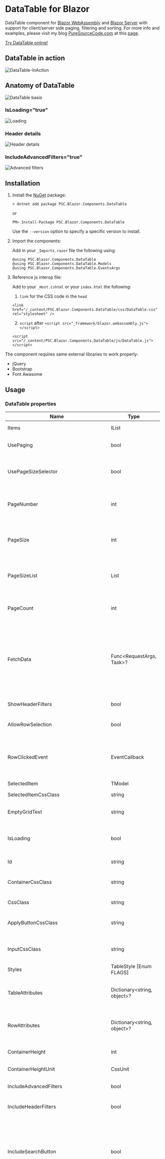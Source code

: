 # DataTable for Blazor
DataTable component for [Blazor WebAssembly](https://www.puresourcecode.com/tag/blazor-webassembly/) and [Blazor Server](https://www.puresourcecode.com/tag/blazor-server/) with support for client/server side paging, filtering and sorting. For more info and examples, please visit my blog [PureSourceCode.com](https://www.puresourcecode.com) at this [page](https://www.puresourcecode.com/dotnet/net-core/datatable-component-for-blazor/).

[Try DataTable online!](https://datatable.puresourcecode.com/)

## DataTable in action
![DataTable-InAction](https://user-images.githubusercontent.com/9497415/141645639-117d52d7-acf7-4ef6-a360-9a9d2f1b8295.gif)

## Anatomy of DataTable
![DataTable basis](https://user-images.githubusercontent.com/9497415/141643172-d7696fef-c7fe-42e8-8555-3373a5a548d7.png)

### IsLoading="true"
![Loading](https://user-images.githubusercontent.com/9497415/141643293-42616c61-fa18-420d-8a9f-2b88a1b3b52e.png)

### Header details 
![Header details](https://user-images.githubusercontent.com/9497415/141643492-3f2403d0-46b7-49f0-8df1-2018f3d108ef.png)

### IncludeAdvancedFilters="true"
![Advanced filters](https://user-images.githubusercontent.com/9497415/141643811-2ab88b81-3ffb-4a80-a36e-cfd473e59f78.png)

## Installation
1. Install the [NuGet](https://www.nuget.org/packages/PSC.Blazor.Components.DataTable/) package:

   ```
   > dotnet add package PSC.Blazor.Components.DataTable
   ```

   or
   
   ```
   PM> Install-Package PSC.Blazor.Components.DataTable
   ```
   Use the `--version` option to specify a specific version to install.

2. Import the components:

   Add in your `_Imports.razor` file the following using:

   ```
   @using PSC.Blazor.Components.DataTable
   @using PSC.Blazor.Components.DataTable.Models
   @using PSC.Blazor.Components.DataTable.EventsArgs
   ```
   
3. Reference js interop file:
   
    Add to your `_Host.cshtml` or your `index.html` the following:
    
    1. `link` for the CSS code in the `head`

    ```
    <link href="/_content/PSC.Blazor.Components.DataTable/css/DataTable.css" rel="stylesheet" />
    ```

    2. `script` after `<script src="_framework/blazor.webassembly.js"></script>`

    ```
    <script src="/_content/PSC.Blazor.Components.DataTable/js/DataTable.js"></script>
    ```

The component requires same external libraries to work properly:

- jQuery
- Bootstrap
- Font Awasome

## Usage

### DataTable properties

| Name | Type | Default | Description |
| --- | --- | --- | --- |
| Items | IList | List | The list of items to display |
| UsePaging | bool | false | Boolean indicating whether to use paging or not |
| UsePageSizeSelector | bool | true | Boolean indicating hether to show the page size dropdown list (10, 25, 50 records) |
| PageNumber | int | 1   | The number of the current page (only applicable when property UsePaging is true) |
| PageSize | int | 10  | The amount of items shown on a page (only applicable when property UsePaging is true) |
| PageSizeList | List<int> | { 10, 25, 50 } | The list of number of record per page you want to display in the PageSizeSelector |
| PageCount | int | 1   | The total amount of pages (only applicable when property UsePaging is true) |
| FetchData | Func&lt;RequestArgs, Task&gt;? | null | The method used for fetching and manipulating data (paging, filtering, sorting) on the server. When this method is null, all these actions will be performed on the initial dataset on the client. |
| ShowHeaderFilters | bool | true | Indicates whether or not to show the header/grid filters |
| AllowRowSelection | bool | false | Indicates whether or not it's possible to select a row |
| RowClickedEvent | EventCallback | null | The callback for when a row is clicked (only applicable when property AllowRowSelection is true) |
| SelectedItem | TModel | null | The selected item |
| SelectedItemCssClass | string | bg-info | The css class for the selected row |
| EmptyGridText | string | "No records to show" | The text to show when the Items list is empty |
| IsLoading | bool | false | Indicates whether or not data is being fetched, used to show a spinner |
| Id  | string | ""  | The html identifier of the table tag |
| ContainerCssClass | string | "table-responsive" | The css class for the container/parent tag of the table |
| CssClass | string | "table" | The css class for the table tag |
| ApplyButtonCssClass | string | ""  | The css class for the "apply" buttons on grid/header filters |
| InputCssClass | string | ""  | The css class for the input tags in the grid/header filters |
| Styles | TableStyle \[Enum FLAGS\] | null | The style flags used for the table |
| TableAttributes | Dictionary&lt;string, object&gt;? | null | Any custom attributes for the table tag (see Blazor docs for more info) |
| RowAttributes | Dictionary&lt;string, object&gt;? | null | Any custom attributes for the rows (see Blazor docs for more info) |
| ContainerHeight | int | 300 | The height of the table container in pixels |
| ContainerHeightUnit | CssUnit | CssUnit.Px | The unit of the container height |
| IncludeAdvancedFilters | bool | true | Indicates whether to allow advanced filtering or not |
| IncludeHeaderFilters | bool | false | Indicates whether or not to include grid/header filters |
| IncludeSearchButton | bool | false | Indicates whether or not to include a search icon. When clicked filters, sorting and paging is performed on the server is FetchData has a value otherwise it happens on the client |
| IncludeToggleFilters | bool | false | Indicates whether or not to include a toggle icon. When clicked header/grid filters will re or disappear (only applicable when property |
| SearchOnApplyHeaderFilter | bool | true | Indicates whether or not a search is instantly triggered when a header/grid filter is applied |
| AutoAddFilterWhenClickedAndNoneActive | bool | true | Indicates whether or not to add an empty filter rule when a filterable column is clicked an no other filter rules exist. |
| ItemHeight | int? | null | The pixel height of a an item (tr) in the grid. Customize this to get better virtualization. |


### DataTableColumn properties

| Name | Type | Default | Description |
| --- | --- | --- | --- |
| Property | Expression&lt;Func<TModel, object&gt;>? | null | The selector of a field/property of TModel to use for the column |
| IsSortable | bool | false | Indicates whether or not sorting is enabled for this column |
| IsFilterable | bool | false | Indicates whether or not filtering is enabled for this column |
| IsResizable | bool | false | Indicates whether the column is resizable |
| IsVisible | bool | true | Indicates whether the column should be rendered |
| CustomTitle | string | null | The name of the column header (by default the name of the property is used) |
| HeaderTemplate | RenderFragment&lt;string&gt; | null | The template to use for the grid header, the string is the name of the column |
| Id  | string | ""  | The html identifier of the table tag |
| ContainerCssClass | string | "table-responsive" | The css class for the container/parent tag of the table |
| CssClass | string | "table" | The css class for the table tag |
| IsDefaultSortColumn | bool | false | Indicates whether or not this column is sorted on by default |
| DefaultSortDirection | SortDirection \[Enum\] | SortDirection.Ascending | The sort direction of the default sorting column |
| TextAlignment | TextAlignment \[Enum\] | TextAlignment.Left | The text alignment for the column |
| VerticalAlignment | VerticalAlignment \[Enum\] | VerticalAlignment.Bottom | The vertical alignment for the column |
| Styles | TableStyle \[Enum FLAGS\] | null | The style flags used for the table |
| Attributes | Dictionary&lt;string, object&gt;? | null | Any custom attributes for the table tag (see Blazor docs for more info) |
| HeaderFilterAttributes | Dictionary&lt;string, object&gt;? | null | Any custom attributes for the header inputs |
| ContainerHeight | int | 300 | The height of the table container in pixels |
| MinWidthHeader | int | 10  | The height of the table container in the set units (default vw) |
| MinWidthHeaderUnit | CssUnit | CssUnit.Vw | The unit of the minWidthHeader property |
| IncludeHeaderFilter | bool | false | Indicates whether or not to add header/grid filters |
| IncludeSearchButton | bool | false | Indicates whether or not to include a search icon. When clicked filters, sorting and paging is performed on the server is FetchData has a value otherwise it happens on the client |
| IncludeToggleFilters | bool | false | Indicates whether or not to include a toggle icon. When clicked header/grid filters will re or disappear (only applicable when property |
| SearchOnApplyHeaderFilter | bool | false | Indicates whether or not a search is instantly triggered when a header/grid filter is applied |
| AutoAddFilterWhenClickedAndNoneActive | bool | true | Indicates whether or not to add an empty filter rule when a filterable column is clicked an no other filter rules exist. |
| RowTemplate | RenderFragment? | null | The custom render fragment to use for the column |
| RowAttributes | Dictionary&lt;string, object&gt;? | null | Any custom attributes for the rows (see Blazor docs for more info) |
| ContainerHeight | int | 300 | The height of the table container in pixels |
| MaxWidth | int | 100 | The max width in pixels of a column |
| MaxWidthUnit | CssUnit | CssUnit.Px | The unit of the MaxWidth property |
| DateTimeFormat | DateTimeFormat | DateTimeFormat.Date | The DateTimeFormat to use in header/grid filters |
| IsHeaderVisible | bool | true | Indicates whether the column is visible or not |
| IncludeAdvancedFilters | bool | false | Indicates whether to allow advanced filtering or not |
| IncludeSearchButton | bool | false | Indicates whether or not to include a search icon. When clicked filters, sorting and paging is performed on the server is FetchData has a value otherwise it happens on the client |
| IncludeToggleFilters | bool | false | Indicates whether or not to include a toggle icon. When clicked header/grid filters will re or disappear (only applicable when property |
| SearchOnApplyHeaderFilter | bool | false | Indicates whether or not a search is instantly triggered when a header/grid filter is applied |
| AutoAddFilterWhenClickedAndNoneActive | bool | true | Indicates whether or not to add an empty filter rule when a filterable column is clicked an no other filter rules exist. |

### Basic table

```cs
<DataTable TModel="WeatherForecast"
           Items="forecasts">
    <DataTableColumn TModel="WeatherForecast"
                    Property="(e) => e.Date" />
    <DataTableColumn TModel="WeatherForecast"
                    Property="(e) => e.TemperatureC"
                    CustomTitle="Celsius" />
    <DataTableColumn TModel="WeatherForecast"
                    Property="(e) => e.TemperatureF"
                    CustomTitle="Fahrenheit" />
    <DataTableColumn TModel="WeatherForecast"
                    Property="(e) => e.MyNullableInt" />
    <DataTableColumn TModel="WeatherForecast"
                    Property="(e) => e.Summary" />
    <DataTableColumn TModel="WeatherForecast"
                    Property="(e) => e.Country" />
    <DataTableColumn TModel="WeatherForecast"
                    Property="(e) => e.UpdatedRecently"
                    CustomTitle="Recently updated" />
</DataTable>
```

### Custom template

```cs
<DataTable TModel="WeatherForecast"
           Items="forecasts">
    <DataTableColumn TModel="WeatherForecast"
                    Property="(e) => e.Date" />
    <DataTableColumn TModel="WeatherForecast"
                    Property="(e) => e.TemperatureC"
                    CustomTitle="Celsius" />
    <DataTableColumn TModel="WeatherForecast"
                    Property="(e) => e.TemperatureF"
                    CustomTitle="Fahrenheit" />
    <DataTableColumn TModel="WeatherForecast"
                    Property="(e) => e.MyNullableInt" />
    <DataTableColumn TModel="WeatherForecast"
                    Property="(e) => e.Summary" />
    <DataTableColumn TModel="WeatherForecast"
                    Property="(e) => e.Country" />
    <DataTableColumn TModel="WeatherForecast"
                    Property="(e) => e.UpdatedRecently"
                    CustomTitle="Recently updated">
    <Template Context="forecast">
        @if (forecast.UpdatedRecently)
        {
            <i class="fas fa-check-circle" style="color: green;" />
        }
        else
        {
            <i class="far fa-times-circle" style="color: red;" />
        }
            </Template>
    </DataTableColumn>
</DataTable>
```

### Sorting

```cs
<DataTable TModel="WeatherForecast"
           Items="forecasts">
    <DataTableColumn TModel="WeatherForecast"
                    IsSortable="true"
                    Property="(e) => e.Date" />
    <DataTableColumn TModel="WeatherForecast"
                    IsSortable="true"
                    Property="(e) => e.TemperatureC"
                    CustomTitle="Celsius" />
    <DataTableColumn TModel="WeatherForecast"
                    IsSortable="true"
                    Property="(e) => e.TemperatureF"
                    CustomTitle="Fahrenheit" />
    <DataTableColumn TModel="WeatherForecast"
                    IsSortable="true"
                    Property="(e) => e.MyNullableInt" />
    <DataTableColumn TModel="WeatherForecast"
                    Property="(e) => e.Summary" />
    <DataTableColumn TModel="WeatherForecast"
                    IsSortable="true"
                    Property="(e) => e.Country" />
    <DataTableColumn TModel="WeatherForecast"
                    IsSortable="true"
                    Property="(e) => e.UpdatedRecently"
                    CustomTitle="Recently updated" />
</DataTable>
```

### Pagination

```cs
<DataTable TModel="WeatherForecast"
           Items="forecasts"
           UsePaging="true">
    <DataTableColumn TModel="WeatherForecast"
                    Property="(e) => e.Date" />
    <DataTableColumn TModel="WeatherForecast"
                    Property="(e) => e.TemperatureC"
                    CustomTitle="Celsius" />
    <DataTableColumn TModel="WeatherForecast"
                    Property="(e) => e.TemperatureF"
                    CustomTitle="Fahrenheit" />
    <DataTableColumn TModel="WeatherForecast"
                    Property="(e) => e.MyNullableInt" />
    <DataTableColumn TModel="WeatherForecast"
                    Property="(e) => e.Summary" />
    <DataTableColumn TModel="WeatherForecast"
                    Property="(e) => e.Country" />
    <DataTableColumn TModel="WeatherForecast"
                    Property="(e) => e.UpdatedRecently"
                    CustomTitle="Recently updated" />
</DataTable>
```

### Filtering

```cs
<DataTable TModel="WeatherForecast"
           Items="forecasts">
    <DataTableColumn TModel="WeatherForecast"
                    IsFilterable="true"
                    Property="(e) => e.Date" />
    <DataTableColumn TModel="WeatherForecast"
                    IsFilterable="true"
                    Property="(e) => e.TemperatureC"
                    CustomTitle="Celsius" />
    <DataTableColumn TModel="WeatherForecast"
                    IsFilterable="true"
                    Property="(e) => e.TemperatureF"
                    CustomTitle="Fahrenheit" />
    <DataTableColumn TModel="WeatherForecast"
                    IsFilterable="true"
                    Property="(e) => e.MyNullableInt" />
    <DataTableColumn TModel="WeatherForecast"
                    IsFilterable="true"
                    Property="(e) => e.Summary" />
    <DataTableColumn TModel="WeatherForecast"
                    IsFilterable="true"
                    Property="(e) => e.Country" />
    <DataTableColumn TModel="WeatherForecast"
                    IsFilterable="true"
                    Property="(e) => e.UpdatedRecently"
                    CustomTitle="Recently updated" />
</DataTable>
```

### Header/Grid filters

```cs
<DataTable TModel="WeatherForecast"
           Items="forecasts"
           SearchOnApplyHeaderFilter="true">
    <DataTableColumn TModel="WeatherForecast"
                    IsFilterable="true"
                    IncludeHeaderFilter="true"
                    Property="(e) => e.Date" />
    <DataTableColumn TModel="WeatherForecast"
                    IsFilterable="true"
                    IncludeHeaderFilter="true"
                    Property="(e) => e.TemperatureC"
                    CustomTitle="Celsius" />
    <DataTableColumn TModel="WeatherForecast"
                    IsFilterable="true"
                    IncludeHeaderFilter="true"
                    Property="(e) => e.TemperatureF"
                    CustomTitle="Fahrenheit" />
    <DataTableColumn TModel="WeatherForecast"
                    IsFilterable="true"
                    IncludeHeaderFilter="true"
                    Property="(e) => e.MyNullableInt" />
    <DataTableColumn TModel="WeatherForecast"
                    IsFilterable="true"
                    IncludeHeaderFilter="true"
                    Property="(e) => e.Summary" />
    <DataTableColumn TModel="WeatherForecast"
                    IsFilterable="true"
                    IncludeHeaderFilter="true"
                    Property="(e) => e.Country" />
    <DataTableColumn TModel="WeatherForecast"
                    IsFilterable="true"
                    IncludeHeaderFilter="true"
                    Property="(e) => e.UpdatedRecently"
                    CustomTitle="Recently updated" />
</DataTable>
```

### Server side support

```cs
<DataTable TModel="WeatherForecast"
           Items="pagedForecasts.Data"
           UsePaging="true"
           FetchData="DoFetchData"
           PageCount="@pagedForecasts.Paging.PageCount"
           PageSize="@pagedForecasts.Paging.PageSize">
    <DataTableColumn TModel="WeatherForecast"
                    IsSortable="true"
                    IsFilterable="true"
                    Property="(e) => e.Date" />
    <DataTableColumn TModel="WeatherForecast"
                    IsSortable="true"
                    IsFilterable="true"
                    Property="(e) => e.TemperatureC"
                    CustomTitle="Celsius" />
    <DataTableColumn TModel="WeatherForecast"
                    IsSortable="true"
                    IsFilterable="true"
                    Property="(e) => e.TemperatureF"
                    CustomTitle="Fahrenheit" />
    <DataTableColumn TModel="WeatherForecast"
                    IsSortable="true"
                    IsFilterable="true"
                    Property="(e) => e.MyNullableInt" />
    <DataTableColumn TModel="WeatherForecast"
                    IsSortable="true"
                    IsFilterable="true"
                    Property="(e) => e.Summary" />
    <DataTableColumn TModel="WeatherForecast"
                    IsSortable="true"
                    IsFilterable="true"
                    Property="(e) => e.Country" />
    <DataTableColumn TModel="WeatherForecast"
                    IsSortable="true"
                    IsFilterable="true"
                    Property="(e) => e.UpdatedRecently"
                    CustomTitle="Recently updated" />
</DataTable>

// Method will be called by the DataTable when necessary
private async Task DoFetchData(RequestArgs<WeatherForecast> args)
{
    pagedForecasts = await ForecastService.SearchForecastAsync(args);
    // Don't forget to call StateHasChanged() since your component is the owner of the DataTable
    StateHasChanged();
}

// ForecastService:
public async Task SearchForecastAsync(RequestArgs<WeatherForecast> args)
{
    IQueryable<WeatherForecast> result = context.Forecasts.AsQueryable();

    // RequestArgs contains all the information about sorting, paging and filtering
    foreach (var filter in args.AppliedFilters)
    {
        // Filters can easily be translated into expressions, 
        // or use the filtering info to create your own filtering solution
        result = result.Where(filter.GenerateExpression());
    }
    
    // Use the Core.Utils to easily apply paging and sorting
    // Or use the paging info in RequestArgs to build your own paging solution
    pagedResult = Utils.ApplyPaging(result, pager);

    return Task.FromResult(pagedResult);
}
```

### Support bootstrap table styles

```cs
<DataTable TModel="WeatherForecast" Items="forecasts" Styles="TableStyle.Sm">
....
</DataTable>
```


```cs
<DataTable TModel="WeatherForecast" Items="forecasts" Styles="TableStyle.Bordered">
....
</DataTable>
```

```cs
<DataTable TModel="WeatherForecast" Items="forecasts" Styles="TableStyle.Borderless">
....
</DataTable>
```

```cs
<DataTable TModel="WeatherForecast" Items="forecasts" Styles="TableStyle.Dark">
....
</DataTable>
```


```cs
<DataTable TModel="WeatherForecast" Items="forecasts" Styles="TableStyle.Hover">
....
</DataTable>
```


```cs
<DataTable TModel="WeatherForecast" Items="forecasts" Styles="TableStyle.Striped">
....
</DataTable>
```

### Alignment

```cs
<DataTable TModel="WeatherForecast"
           Items="forecasts">
    <DataTableColumn TModel="WeatherForecast"
                    TextAlignment="Core.Models.TextAlignment.Center"
                    IsSortable="true"
                    Property="(e) => e.Date" />
    <DataTableColumn TModel="WeatherForecast"
                    TextAlignment="Core.Models.TextAlignment.End"
                    IsSortable="true"
                    Property="(e) => e.TemperatureC"
                    CustomTitle="Celsius" />
    <DataTableColumn TModel="WeatherForecast"
                    TextAlignment="Core.Models.TextAlignment.Left"
                    IsSortable="true"
                    Property="(e) => e.TemperatureF"
                    CustomTitle="Fahrenheit" />
    <DataTableColumn TModel="WeatherForecast"
                    TextAlignment="Core.Models.TextAlignment.Right"
                    IsSortable="true"
                    Property="(e) => e.MyNullableInt" />
    <DataTableColumn TModel="WeatherForecast"
                    TextAlignment="Core.Models.TextAlignment.Start"
                    IsSortable="true"
                    Property="(e) => e.Summary" />
</DataTable>
```

## Other Blazor components

| Component name | Forum | Description |
|---|---|---|
| [DataTable for Blazor](https://www.puresourcecode.com/dotnet/net-core/datatable-component-for-blazor/) | [Forum](https://www.puresourcecode.com/forum/forum/datatables/) | DataTable component for Blazor WebAssembly and Blazor Server |
| [Markdown editor for Blazor](https://www.puresourcecode.com/dotnet/blazor/markdown-editor-with-blazor/) | [Forum](https://www.puresourcecode.com/forum/forum/markdown-editor-for-blazor/) |  This is a Markdown Editor for use in Blazor. It contains a live preview as well as an embeded help guide for users. |
| [Modal dialog for Blazor](https://www.puresourcecode.com/dotnet/blazor/modal-dialog-component-for-blazor/) | [Forum](https://www.puresourcecode.com/forum/forum/modal-dialog-for-blazor/) |  Simple Modal Dialog for Blazor WebAssembly |
| [PSC.Extensions](https://www.puresourcecode.com/dotnet/net-core/a-lot-of-functions-for-net5/) | [Forum](https://www.puresourcecode.com/forum/forum/psc-extensions/) |  A lot of functions for .NET5 in a NuGet package that you can download for free. We collected in this package functions for everyday work to help you with claim, strings, enums, date and time, expressions... |
| [Quill for Blazor](https://www.puresourcecode.com/dotnet/blazor/create-a-blazor-component-for-quill/) | [Forum](https://www.puresourcecode.com/forum/forum/quill-for-blazor/) |  Quill Component is a custom reusable control that allows us to easily consume Quill and place multiple instances of it on a single page in our Blazor application |
| [Segment for Blazor](https://www.puresourcecode.com/dotnet/blazor/segment-control-for-blazor/) | [Forum](https://www.puresourcecode.com/forum/forum/segments-for-blazor/) |  This is a Segment component for Blazor Web Assembly and Blazor Server |
| [Tabs for Blazor](https://www.puresourcecode.com/dotnet/blazor/tabs-control-for-blazor/) | [Forum](https://www.puresourcecode.com/forum/forum/tabs-for-blazor/) |  This is a Tabs component for Blazor Web Assembly and Blazor Server |

## More examples and documentation
*   [Write a reusable Blazor component](https://www.puresourcecode.com/dotnet/blazor/write-a-reusable-blazor-component/)
*   [Getting Started With C# And Blazor](https://www.puresourcecode.com/dotnet/net-core/getting-started-with-c-and-blazor/)
*   [Setting Up A Blazor WebAssembly Application](https://www.puresourcecode.com/dotnet/blazor/setting-up-a-blazor-webassembly-application/)
*   [Working With Blazor Component Model](https://www.puresourcecode.com/dotnet/blazor/working-with-blazors-component-model/)
*   [Secure Blazor WebAssembly With IdentityServer4](https://www.puresourcecode.com/dotnet/blazor/secure-blazor-webassembly-with-identityserver4/)
*   [Blazor Using HttpClient With Authentication](https://www.puresourcecode.com/dotnet/blazor/blazor-using-httpclient-with-authentication/)
*   [InputSelect component for enumerations in Blazor](https://www.puresourcecode.com/dotnet/blazor/inputselect-component-for-enumerations-in-blazor/)
*   [Use LocalStorage with Blazor WebAssembly](https://www.puresourcecode.com/dotnet/blazor/use-localstorage-with-blazor-webassembly/)
*   [Modal Dialog component for Blazor](https://www.puresourcecode.com/dotnet/blazor/modal-dialog-component-for-blazor/)
*   [Create Tooltip component for Blazor](https://www.puresourcecode.com/dotnet/blazor/create-tooltip-component-for-blazor/)
*   [Consume ASP.NET Core Razor components from Razor class libraries | Microsoft Docs](https://docs.microsoft.com/en-us/aspnet/core/blazor/components/class-libraries?view=aspnetcore-5.0&tabs=visual-studio)
